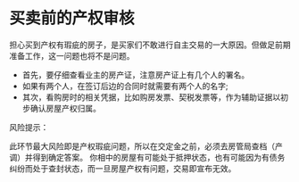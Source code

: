 # 买卖前的产权审核

担心买到产权有瑕疵的房子，是买家们不敢进行自主交易的一大原因。但做足前期准备工作，这一问题也将不是问题。

- 首先，要仔细查看业主的房产证，注意房产证上有几个人的署名。
- 如果有两个人，在签订后边的合同时就需要有两个人的名字; 
- 其次，看购房时的相关凭据，比如购房发票、契税发票等，作为辅助证据以初步确认房屋产权归属。

风险提示：

此环节最大风险即是产权瑕疵问题，所以在交定金之前，必须去房管局查档（产调）并得到确定答案。
你相中的房屋有可能处于抵押状态，也有可能因为有债务纠纷而处于查封状态，而一旦房屋产权有问题，交易即宣布无效。
